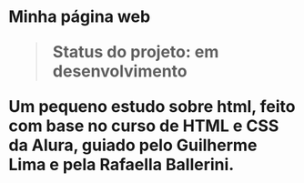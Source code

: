 <h1>Minha página web

>Status do projeto: em desenvolvimento

Um pequeno estudo sobre html, feito com base no curso de HTML e CSS da Alura, guiado pelo Guilherme Lima e pela Rafaella Ballerini.
